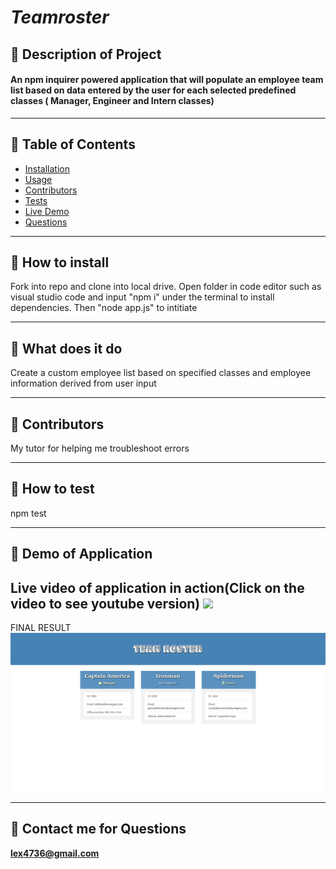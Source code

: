 # ***Teamroster***

  
## 🌠 Description of Project
  #### An npm inquirer powered application that will populate an employee team list based on data entered by the user for each selected predefined classes ( Manager, Engineer and Intern classes) 
  ----
## 🌠 Table of Contents
  * [Installation](#installation)
  * [Usage](#usage)
  * [Contributors](#contributors)
  * [Tests](#tests)
  * [Live Demo](#demo)
  * [Questions](#email)
  ----
## 🌠 <a id="installation"></a> How to install 
  Fork into repo and clone into local drive. Open folder in code editor such as visual studio code and input "npm i" under the terminal to install dependencies. Then "node app.js" to intitiate

  ----
## 🌠 <a id="usage"></a> What does it do 
  Create a custom employee list based on specified classes and employee information derived from user input


----
## 🌠 <a id="contributors"></a>Contributors 
My tutor for helping me troubleshoot errors

---- 
## 🌠 <a id="test"></a> How to test 
npm test
 
----
## 🌠 <a id="demo"></a> Demo of Application
Live video of application in action(Click on the video to see youtube version)
[![](https://user-images.githubusercontent.com/71117049/110201914-76a97a80-7e1a-11eb-8296-f422f6098b30.gif)](http://www.youtube.com/watch?v=GKyybVAzgkQ "Teamroster")
----
FINAL RESULT
![alt text](https://github.com/lex4736/Teamroster/blob/master/assets/Screenshot.png)

  ----
 ## 🌠 <a id="email"></a> Contact me for Questions 
 **lex4736@gmail.com** 
<br><br> 



